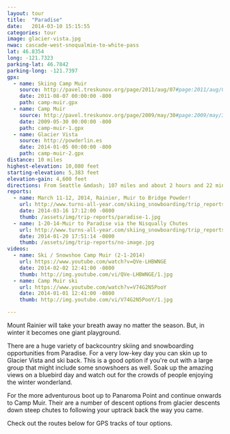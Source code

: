 ```yaml
---
layout: tour
title:  "Paradise"
date:   2014-03-10 15:15:55
categories: tour
image: glacier-vista.jpg
nwac: cascade-west-snoqualmie-to-white-pass
lat: 46.8354
long: -121.7323
parking-lat: 46.7842
parking-long: -121.7397
gpx:
  - name: Skiing Camp Muir
    source: http://pavel.treskunov.org/page/2011/aug/07#page:2011/aug/07
    date: 2011-08-07 00:00:00 -800
    path: camp-muir.gpx
  - name: Camp Muir
    source: http://pavel.treskunov.org/page/2009/may/30#page:2009/may/30
    date: 2009-05-30 00:00:00 -800
    path: camp-muir-1.gpx
  - name: Glacier Vista
    source: http://powderlin.es
    date: 2014-01-05 00:00:00 -800
    path: camp-muir-2.gpx
distance: 10 miles
highest-elevation: 10,080 feet
starting-elevation: 5,383 feet
elevation-gain: 4,600 feet
directions: From Seattle &mdash; 107 miles and about 2 hours and 22 mins. Take I-5 south to Exit 127 for WA-512 E in Puyallup. Turn left onto WA-512 E and go .7 miles and then take the Steele St Exit. Turn left onto Steele Street. Steele street curves and turns into a few different roads. Just follow it until you get to 7. Take the exit for 7 and head South. 7 will take you to the Paradise entrance of Mount Rainier National Park. The road doesn't open until at least 9am (check their <a title="Mount Rainier National Park on Twitter" href="https://twitter.com/MountRainierNPS">Twitter</a> for road status updates) and a National Park Pass is required (can be bought at the entrance). You'll also need chains in the car even if you have 4wd.
reports:
  - name: March 11-12, 2014, Rainier, Muir to Bridge Powder!
    url: http://www.turns-all-year.com/skiing_snowboarding/trip_reports/index.php?topic=31147.0
    date: 2014-03-16 17:12:00 -0800
    thumb: /assets/img/trip-reports/paradise-1.jpg
  - name: 1-20-14-Muir to Paradise via the Nisqually Chutes
    url: http://www.turns-all-year.com/skiing_snowboarding/trip_reports/index.php?topic=30446.0
    date: 2014-01-20 17:51:14 -0800
    thumb: /assets/img/trip-reports/no-image.jpg
videos:
  - name: Ski / Snowshoe Camp Muir (2-1-2014)
    url: https://www.youtube.com/watch?v=QVe-LHBWNGE
    date: 2014-02-02 12:41:00 -0800
    thumb: http://img.youtube.com/vi/QVe-LHBWNGE/1.jpg
  - name: Camp Muir ski
    url: https://www.youtube.com/watch?v=V74G2N5PooY
    date: 2014-01-01 12:41:00 -0800
    thumb: http://img.youtube.com/vi/V74G2N5PooY/1.jpg

---
```


Mount Rainier will take your breath away no matter the season. But, in winter it becomes one giant playground.

There are a huge variety of backcountry skiing and snowboarding opportunities from Paradise. For a very low-key day you can skin up to Glacier Vista and ski back. This is a good option if you're out with a large group that might include some snowshoers as well. Soak up the amazing views on a bluebird day and watch out for the crowds of people enjoying the winter wonderland.

For the more adventurous boot up to Panaroma Point and continue onwards to Camp Muir. Their are a number of descent options from glacier descents down steep chutes to following your uptrack back the way you came.

Check out the routes below for GPS tracks of tour options.